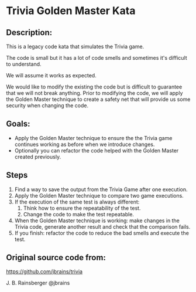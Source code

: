 # Trivia Golden Master Kata

## Description:
This is a legacy code kata that simulates the Trivia game.

The code is small but it has a lot of code smells and sometimes it's difficult to understand.

We will assume it works as expected.

We would like to modify the existing the code but is difficult to guarantee that we will not break anything. 
Prior to modifying the code, we will apply the Golden Master technique to create a safety net that will provide us some security when changing the code.
 
## Goals:
- Apply the Golden Master technique to ensure the the Trivia game continues working as before when we introduce changes.
- Optionally you can refactor the code helped with the Golden Master created previously.

## Steps
1. Find a way to save the output from the Trivia Game after one execution.
2. Apply the Golden Master technique to compare two game executions.
3. If the execution of the same test is always different:
    1. Think how to ensure the repeatability of the test.
    2. Change the code to make the test repeatable.
4. When the Golden Master technique is working: make changes in the Trivia code, generate another result and check that the comparison fails.
5. If you finish: refactor the code to reduce the bad smells and execute the test.

## Original source code from:
https://github.com/jbrains/trivia

J. B. Rainsberger @jbrains


